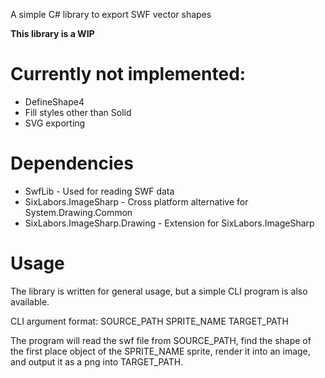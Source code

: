 A simple C# library to export SWF vector shapes

**This library is a WIP**

# Currently not implemented:
* DefineShape4
* Fill styles other than Solid
* SVG exporting

# Dependencies
* SwfLib - Used for reading SWF data
* SixLabors.ImageSharp - Cross platform alternative for System.Drawing.Common
* SixLabors.ImageSharp.Drawing - Extension for SixLabors.ImageSharp

# Usage
The library is written for general usage, but a simple CLI program is also available.

CLI argument format: SOURCE_PATH SPRITE_NAME TARGET_PATH

The program will read the swf file from SOURCE_PATH, find the shape of the first place object of the SPRITE_NAME sprite, render it into an image, and output it as a png into TARGET_PATH.

